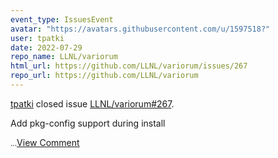 ```yaml
---
event_type: IssuesEvent
avatar: "https://avatars.githubusercontent.com/u/1597518?"
user: tpatki
date: 2022-07-29
repo_name: LLNL/variorum
html_url: https://github.com/LLNL/variorum/issues/267
repo_url: https://github.com/LLNL/variorum
---
```


<a href='https://github.com/tpatki' target='_blank'>tpatki</a> closed issue <a href='https://github.com/LLNL/variorum/issues/267' target='_blank'>LLNL/variorum#267</a>.

<p>Add pkg-config support during install </p><small>...</small><a href='https://github.com/LLNL/variorum/issues/267' target='_blank'>View Comment</a>